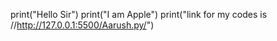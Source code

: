 print("Hello Sir")
print("I am Apple")
print("link for my codes is //http://127.0.0.1:5500/Aarush.py/")
